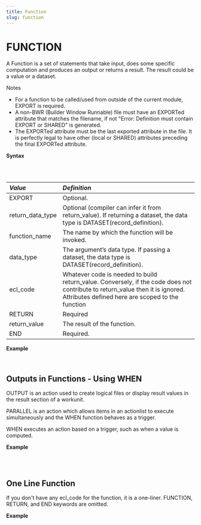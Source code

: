 ```yaml
---
title: Function
slug: function
---
```


# FUNCTION

A Function is a set of statements that take input, does some specific computation and produces an output or returns a result. The result could be a value or a dataset.

Notes

* For a function to be called/used from outside of the current module, EXPORT is required.
* A non-BWR (Builder Window Runnable) file must have an EXPORTed attribute that matches the filename, if not "Error: Definition must contain EXPORT or SHARED" is generated.
* The EXPORTed attribute must be the last exported attribute in the file. It is perfectly legal to have other (local or SHARED) attributes preceding the final EXPORTed attribute.

**Syntax**
<pre>
    <EclCode 
    code="EXPORT [return_data_type] function_name (data_type arg [, data_type arg]+) := FUNCTION

        ecl_code
        RETURN return_value;
    END;">
    </EclCode>
</pre>

| _Value_ | _Definition_ |
| :- | :- |
| EXPORT | Optional. |
| return_data_type | Optional (compiler can infer it from return_value). If returning a dataset, the data type is DATASET(record_definition). |
| function_name | The name by which the function will be invoked. |
| data_type | The argument’s data type. If passing a dataset, the data type is DATASET(record_definition). |
| ecl_code | Whatever code is needed to build return_value. Conversely, if the code does not contribute to return_value then it is ignored. Attributes defined here are scoped to the function |
| RETURN | Required |
| return_value | The result of the function. |
| END | Required. |

**Example**
<pre>
    <EclCode
    id="FunctionExp_1"
    tryMe="FunctionExp_1"
    code="/*Function Example:*/

    /*
    Function Example:
    */

    EXPORT MyFunc (STRING Val) := FUNCTION

    Result := 'Hello ' + Val + ' , welcome to this function';
    RETURN Result;

    END;

    // Using MyFunc
    Res := MyFunc('Jonny');
    OUTPUT(Res, NAMED('res'));

    OUTPUT(MyFunc('Sunny'), NAMED('Sunny'));

    "></EclCode>
</pre>

## Outputs in Functions - Using WHEN

OUTPUT is an action used to create logical files or display result values in the result section of a workunit. 

PARALLEL is an action which allows items in an actionlist to execute simultaneously and the WHEN function behaves as a trigger. 

WHEN executes an action based on a trigger, such as when a value is computed.

**Example**
<pre>
    <EclCode
    id="FunctionExp_2"
    tryMe="FunctionExp_2"
    code="/*
    Function Example:
    Outputting multiple values using WHEN.
    */

    Pop_Layout := RECORD
        STRING   City;
        STRING   State;
        STRING   County;
        INTEGER  Population;
    END;
    Pop_DS := DATASET([
                    {'Dauphin Island','AL','Mobile',1335},
                    {'Guy','AR','Faulkner',778},
                    {'El Centro','CA','Imperial',111425},
                    {'Indio','CA','Riverside',417059},
                    {'Englewood','CO','Arapahoe',6183},
                    {'Keywest','FL','Monroe',31401}], 
                    Pop_Layout);


    SomeFunc(DATASET(Pop_Layout) Pop_DS) := FUNCTION


        Str        := 'This is a WHEN example.';
        SomeFilter := Pop_DS(Pop_DS.Population >= 50000);
        MaxPop     := Pop_DS(Population = MAX(Pop_DS, Population));

    SideActions := PARALLEL
        (
            OUTPUT(Pop_DS, NAMED('Pop_DS'));
            OUTPUT(SomeFilter, NAMED('SomeFilter'));
            OUTPUT(MaxPop, NAMED('MaxPop'));
        );

    RETURN WHEN(Str, SideActions);
    END;


    // Calling the SomeFunc function
    SomeFunc(Pop_DS);">
    </EclCode>
</pre>

## One Line Function
If you don't have any ecl_code for the function, it is a one-liner. FUNCTION, RETURN, and END keywords are omitted.

**Example**
<pre>
    <EclCode
    id="FunctionExp_3"
    tryMe="FunctionExp_3"
    code="/*
    FUNCTION Example:
    One line function
    */

    // Squared Function Example
    UNSIGNED2 Squared(UNSIGNED1 n) := n * n;

    // isEven Function Example
    isEven(INTEGER num) := num % 2 = 0;

    OUTPUT(Squared(3), NAMED('SquaredFunction'));
    OUTPUT(isEven(10), NAMED('isEvenFunction'));">
    </EclCode>
</pre>